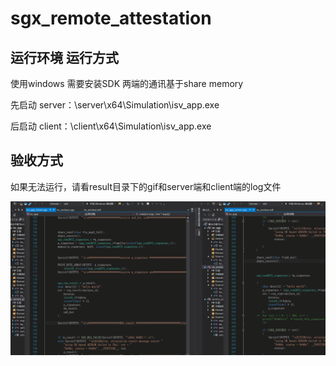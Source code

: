 # sgx_remote_attestation


## 运行环境 运行方式

使用windows 需要安装SDK 两端的通讯基于share memory

先启动 server：\server\x64\Simulation\isv_app.exe

后启动 client：\client\x64\Simulation\isv_app.exe

## 验收方式

如果无法运行，请看result目录下的gif和server端和client端的log文件

![](.\result\result_run.gif)